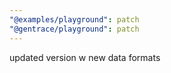 ```yaml
---
"@examples/playground": patch
"@gentrace/playground": patch
---
```


updated version w new data formats
